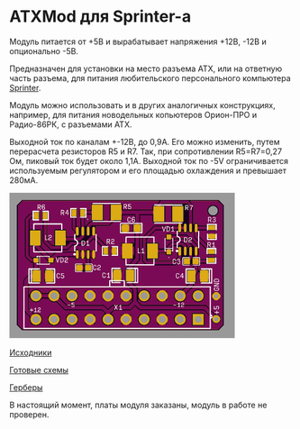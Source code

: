 ATXMod для Sprinter-а
=====================

Модуль питается от +5В и вырабатывает напряжения +12В, -12В и опционально -5В.

Предназначен для установки на место разъема ATX, или на ответную часть разъема, для питания любительского персонального компьютера [Sprinter](https://sprinter.ru/).

Модуль можно использовать и в других аналогичных конструкциях, например, для питания новодельных копьютеров Орион-ПРО и Радио-86РК, с разъемами ATX.

Выходной ток по каналам +-12В, до 0,9А. Его можно изменить, путем перерасчета резисторов R5 и R7. Так, при сопротивлении R5=R7=0,27 Ом, пиковый ток будет около 1,1А.
Выходной ток по -5V ограничивается используемым регулятором и его площадью охлаждения и превышает 280мА.

![image](Export/render.jpg)

[Исходники](Sources)

[Готовые схемы](Export)

[Герберы](Gerber)

В настоящий момент, платы модуля заказаны, модуль в работе не проверен.
